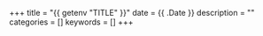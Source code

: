+++
title = "{{ getenv "TITLE" }}"
date = {{ .Date }}
description = ""
categories = []
keywords = []
+++
